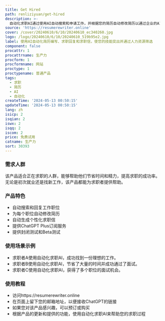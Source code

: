 ```yaml
---
title: Get Hired
path: renliziyuan/get-hired
description: >-
  自动化求职AI通过使用AI自动搜索和申请工作，并根据您的简历自动修改简历以通过企业的AI筛选。同时自动化生成个性化求职信。产品的主要优点是节省时间、提高求职成功率，并帮助您的技能得到更好的展示。价格和定位信息需要进一步确认。
source: 'https://resumerewriter.online'
cover: /cover/20240610/6/10/20240610_ec340260.jpg
logo: /logo/20240610/6/10/20240610_519b95e2.jpg
label: 使用AI自动化简历编写、求职回复和求职信，使您的技能突出并通过人力资源筛选
component: false
procattr: 1
procattrname: 生产力
procform: 1
procformname: 网站
proctype: 1
proctypename: 普通产品
tags:
  - 求职
  - 简历
  - AI
  - 自动化
createTime: '2024-05-13 00:50:15'
updateTime: '2024-05-13 00:50:15'
lang: zh
isicp: 2
isqian: 2
iswx: 2
isqq: 2
iscom: 2
price: 免费试用
catname: 生产力
sort: 30393
---
```




### 需求人群
该产品适合正在求职的人群，能够帮助他们节省时间和精力，提高求职的成功率。无论是初次就业还是找新工作，该产品都能为求职者提供帮助。

### 产品特色
* 自动搜索和回复工作职位
* 为每个职位自动修改简历
* 自动生成个性化求职信
* 提供ChatGPT Plus订阅服务
* 提供封闭测试和Beta测试

### 使用场景示例
* 求职者A使用自动化求职AI，成功找到一份理想的工作。
* 求职者B使用自动化求职AI，节省了大量的时间并成功通过了面试。
* 求职者C使用自动化求职AI，获得了多个职位的面试机会。

### 使用教程
* 访问https://resumerewriter.online
* 在页面上留下您的邮箱地址，以便接收ChatGPT的链接
* 如果您对该产品感兴趣，可以预订或购买
* 根据产品的更新和提供的功能，使用自动化求职AI来帮助您的求职过程

  
